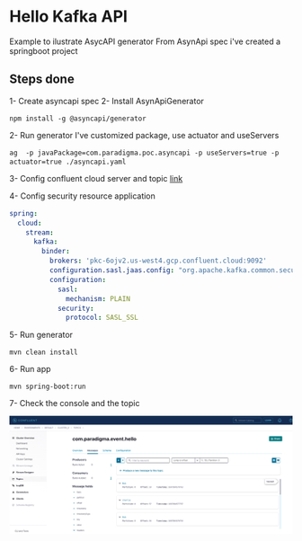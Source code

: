 # Hello Kafka API

Example to ilustrate AsycAPI generator
From AsynApi spec i've created a springboot project

## Steps done

1- Create asyncapi spec
2- Install AsynApiGenerator
```shell
npm install -g @asyncapi/generator
```
2- Run generator
  I've customized package, use actuator and useServers
```shell
ag  -p javaPackage=com.paradigma.poc.asyncapi -p useServers=true -p actuator=true ./asyncapi.yaml 
```
3- Config confluent cloud server and topic [link](https://www.confluent.io/confluent-cloud/tryfree/)

4- Config security resource application
```yaml
spring:
  cloud:
    stream:
      kafka:
        binder:
          brokers: 'pkc-6ojv2.us-west4.gcp.confluent.cloud:9092'
          configuration.sasl.jaas.config: "org.apache.kafka.common.security.plain.PlainLoginModule required username='AMJ4GS6GS7FVZPTY' password='XXX';"
          configuration:
            sasl:
              mechanism: PLAIN
            security:
              protocol: SASL_SSL
```
5- Run generator
```shell
mvn clean install
```
6- Run app
```shell
mvn spring-boot:run
```

7- Check the console and the topic

![confluent](confluentTopic.png)